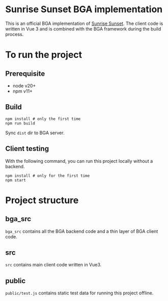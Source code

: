 # Sunrise Sunset BGA implementation
This is an official BGA implementation of [Sunrise Sunset](https://www.perrolokogames.com/en/sunrise-sunset/).
The client code is written in Vue 3 and is combined with the BGA framework during the build process.

# To run the project
## Prerequisite
- node v20+
- npm v11+

## Build
```console
npm install # only the first time
npm run build
```

Sync `dist` dir to BGA server.

## Client testing
With the following command, you can run this project locally without a backend.

```console
npm install # only for the first time
npm start
```

# Project structure
## bga_src
`bga_src` contains all the BGA backend code and a thin layer of BGA client code.

## src
`src` contains main client code written in Vue3.

## public
`public/test.js` contains static test data for running this project offline.
